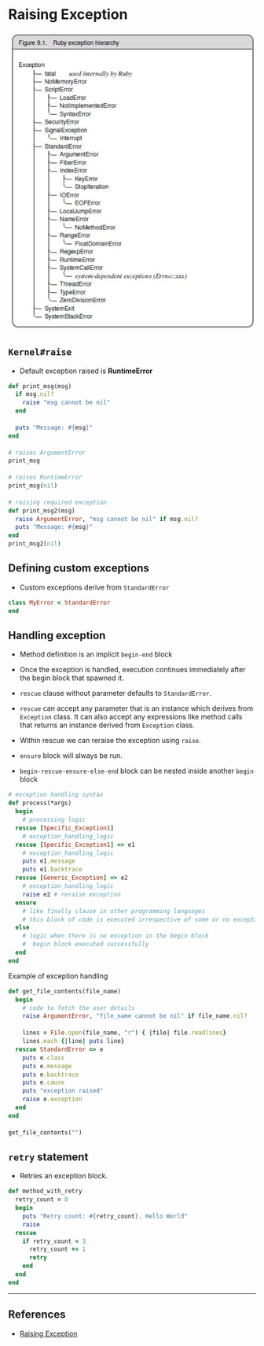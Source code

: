# Raising Exception

![Exception hierarchy](exception.jpg)

## `Kernel#raise`

* Default exception raised is **RuntimeError**

~~~ruby
def print_msg(msg)
  if msg.nil?
    raise "msg cannot be nil"
  end

  puts "Message: #{msg}"
end

# raises ArgumentError
print_msg

# raises RuntimeError
print_msg(nil)

# raising required exception
def print_msg2(msg)
  raise ArgumentError, "msg cannot be nil" if msg.nil?
  puts "Message: #{msg}"
end
print_msg2(nil)
~~~

## Defining custom exceptions

* Custom exceptions derive from `StandardError`

~~~ruby
class MyError < StandardError
end
~~~

## Handling exception

* Method definition is an implicit `begin-end` block

* Once the exception is handled, execution continues immediately after the begin block that spawned it.

* `rescue` clause without parameter defaults to `StandardError`.

* `rescue` can accept any parameter that is an instance which derives from `Exception` class. It can also accept any expressions like method calls that returns an instance derived from `Exception` class.

* Within rescue we can reraise the exception using `raise`.

* `ensure` block will always be run.

* `begin-rescue-ensure-else-end` block can be nested inside another `begin` block

~~~ruby
# exception handling syntax
def process(*args)
  begin
    # processing logic
  rescue [Specific_Exception1]
    # exception_handling_logic
  rescue [Specific_Exception1] => e1
    # exception_handling_logic
    puts e1.message
    puts e1.backtrace
  rescue [Generic_Exception] => e2
    # exception_handling_logic
    raise e2 # reraise exception
  ensure
    # like finally clause in other programming languages
    # this block of code is executed irrespective of some or no exception
  else
    # logic when there is no exception in the begin block
    #  begin block executed successfully
  end
end
~~~

Example of exception handling

~~~ruby
def get_file_contents(file_name)
  begin
    # code to fetch the user details
    raise ArgumentError, "file_name cannot be nil" if file_name.nil?

    lines = File.open(file_name, "r") { |file| file.readlines}
    lines.each {|line| puts line}
  rescue StandardError => e
    puts e.class
    puts e.message
    puts e.backtrace
    puts e.cause
    puts "exception raised"
    raise e.exception
  end
end

get_file_contents("")
~~~

## `retry` statement

* Retries an exception block.

~~~ruby
def method_with_retry
  retry_count = 0
  begin
    puts "Retry count: #{retry_count}. Hello World"
    raise
  rescue
    if retry_count < 3
      retry_count += 1
      retry
    end
  end
end
~~~

---

## References

* [Raising Exception](http://rubylearning.com/satishtalim/ruby_exceptions.html)
